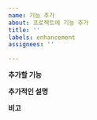 ```yaml
---
name: 기능 추가
about: 프로젝트에 기능 추가
title: ''
labels: enhancement
assignees: ''

---
```


**추가할 기능**

**추가적인 설명**

**비고**
